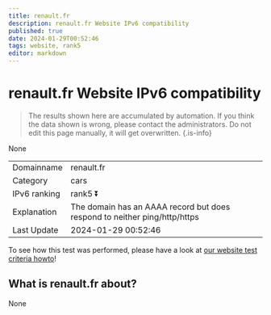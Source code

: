 ```yaml
---
title: renault.fr
description: renault.fr Website IPv6 compatibility
published: true
date: 2024-01-29T00:52:46
tags: website, rank5
editor: markdown
---
```


# renault.fr Website IPv6 compatibility

> The results shown here are accumulated by automation. If you think the data shown is wrong, please contact the administrators. 
> Do not edit this page manually, it will get overwritten.
{.is-info}

None


|   |   |
| - | - |
| Domainname | renault.fr
| Category | cars |
| IPv6 ranking | rank5 :arrow_double_down: |
| Explanation | The domain has an AAAA record but does respond to neither ping/http/https |
| Last Update | 2024-01-29 00:52:46 |

To see how this test was performed, please have a look at [our website test criteria howto](/howto/testcriteria/website)!


## What is renault.fr about?
None

